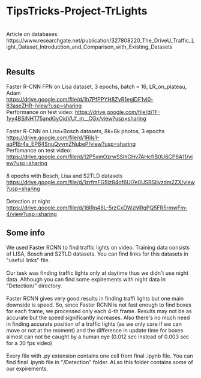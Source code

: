 # TipsTricks-Project-TrLights
<br>
Article on databases: https://www.researchgate.net/publication/327808220_The_DriveU_Traffic_Light_Dataset_Introduction_and_Comparison_with_Existing_Datasets <br> <br>

## Results
Faster R-CNN FPN on Lisa dataset, 3 epochs, batch = 16, LR_on_plateau, Adam <br>
https://drive.google.com/file/d/1h7PfPPYH8ZyR1egjDF1vl0-83aseZHR-/view?usp=sharing <br>
Performance on test video: https://drive.google.com/file/d/1F-1yy4BSjNHT75andGyOidVUf_m__CGx/view?usp=sharing <br> <br>
Faster R-CNN on Lisa+Bosch datasets, 8k+8k photos, 3 epochs <br>
https://drive.google.com/file/d/1RiIs1-aqPIEr4a_EP64SnuQvvmZNubeP/view?usp=sharing <br>
Perfomance on test video: https://drive.google.com/file/d/12P5xmOzrwSSlhCHv7AHcfIB0U6CP6A11/view?usp=sharing <br><br>
8 epochs with Bosch, Lisa and S2TLD datasets <br>
https://drive.google.com/file/d/1zrfmFG5lz84of6Ul7e0USBSlIyzdm2ZX/view?usp=sharing <br> <br>
Detection at night <br>
https://drive.google.com/file/d/16lRq48L-5rzCxDWzMRgPQ5FR5rmwFm-4/view?usp=sharing


## Some info

We used Faster RCNN to find traffic lights on video. Training data consists of LISA, Bosch and S2TLD datasets. You can find links for this datasets in "useful links" file. <br><br>
Our task was finding traffic lights only at daytime thus we didn't use night data. Although you can find some expirements with night data in "Detection/" directory. <br><br>
Faster RCNN gives very good results in finding traffi lights but one main downside is speed. So, since Faster RCNN is not fast enough to find boxes for each frame, we processed only each 4-th frame. Results may not be as accurate but the speed significantly increases. Also there's no much need in finding accurate position of a traffic lights (as we only care if we can move or not at the moment) and the difference in update time for boxes almost can not be caught by a human eye (0.012 sec instead of 0.003 sec for a 30 fps video) <br><br> 
Every file with .py extension contains one cell from final .ipynb file.  You can find final .ipynb file in "/Detection" folder. ALso this folder contains some of our expirements.<br>
